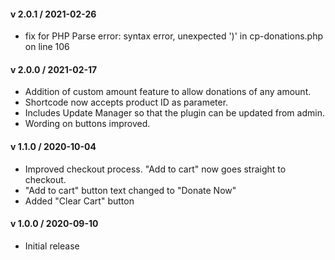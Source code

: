 #### v 2.0.1 / 2021-02-26
* fix for PHP Parse error:  syntax error, unexpected ')' in cp-donations.php on line 106

#### v 2.0.0 / 2021-02-17
* Addition of custom amount feature to allow donations of any amount.
* Shortcode now accepts product ID as parameter.
* Includes Update Manager so that the plugin can be updated from admin.
* Wording on buttons improved.

#### v 1.1.0 / 2020-10-04
* Improved checkout process. "Add to cart" now goes straight to checkout.
* "Add to cart" button text changed to "Donate Now"
* Added "Clear Cart" button 

#### v 1.0.0 / 2020-09-10
* Initial  release
